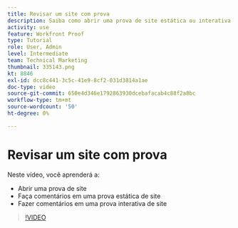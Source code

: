```yaml
---
title: Revisar um site com prova
description: Saiba como abrir uma prova de site estática ou interativa em [!DNL  Workfront] e fazer comentários.
activity: use
feature: Workfront Proof
type: Tutorial
role: User, Admin
level: Intermediate
team: Technical Marketing
thumbnail: 335143.png
kt: 8846
exl-id: dcc8c441-3c5c-41e9-8cf2-031d3814a1ae
doc-type: video
source-git-commit: 650e4d346e1792863930dcebafacab4c88f2a8bc
workflow-type: tm+mt
source-wordcount: '50'
ht-degree: 0%

---
```


# Revisar um site com prova

Neste vídeo, você aprenderá a:

* Abrir uma prova de site
* Faça comentários em uma prova estática de site
* Fazer comentários em uma prova interativa de site

>[!VIDEO](https://video.tv.adobe.com/v/335143/?quality=12&learn=on)

<!--
## Learn more
* Review an interactive proof
* Review a static proof
-->
